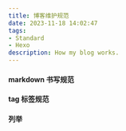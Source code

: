 ```yaml
---
title: 博客维护规范
date: 2023-11-18 14:02:47
tags:
- Standard
- Hexo
description: How my blog works. 
---
```


#### markdown 书写规范

#### tag 标签规范

#### 列举



